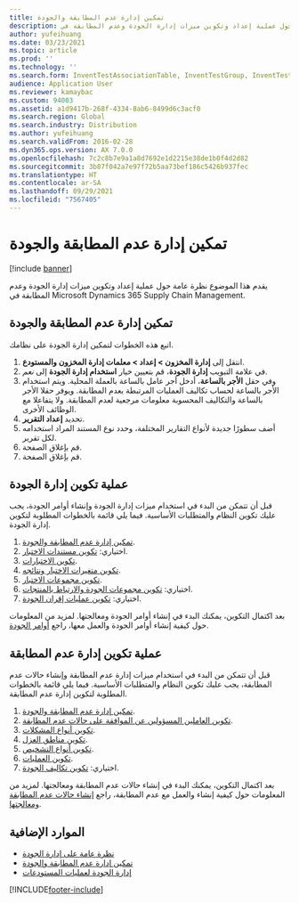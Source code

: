 ```yaml
---
title: تمكين إدارة عدم المطابقة والجودة
description: يقدم هذا الموضوع نظرة عامة حول عملية إعداد وتكوين ميزات إدارة الجودة وعدم المطابقة في Microsoft Dynamics 365 Supply Chain Management.
author: yufeihuang
ms.date: 03/23/2021
ms.topic: article
ms.prod: ''
ms.technology: ''
ms.search.form: InventTestAssociationTable, InventTestGroup, InventTestItemQualityGroup, InventTestTable, InventTestVariable, InventTestVariableOutcome, InventParameters, InventProblemType, InventProblemTypeSetup, InventQuarantineZone, InventTestDiagnosticType, InventTestReportSetup, SysUserManagement, InventTestRelatedOperations
audience: Application User
ms.reviewer: kamaybac
ms.custom: 94003
ms.assetid: a1d9417b-268f-4334-8ab6-8499d6c3acf0
ms.search.region: Global
ms.search.industry: Distribution
ms.author: yufeihuang
ms.search.validFrom: 2016-02-28
ms.dyn365.ops.version: AX 7.0.0
ms.openlocfilehash: 7c2c8b7e9a1a8d7692e1d2215e38de1b0f4d2d82
ms.sourcegitcommit: 3b87f042a7e97f72b5aa73bef186c5426b937fec
ms.translationtype: HT
ms.contentlocale: ar-SA
ms.lasthandoff: 09/29/2021
ms.locfileid: "7567405"
---
```

# <a name="enable-quality-and-nonconformance-management"></a>تمكين إدارة عدم المطابقة والجودة

[!include [banner](../includes/banner.md)]

يقدم هذا الموضوع نظرة عامة حول عملية إعداد وتكوين ميزات إدارة الجودة وعدم المطابقة في Microsoft Dynamics 365 Supply Chain Management.

## <a name="enable-quality-and-nonconformance-management"></a><a name="enable-qm"></a>تمكين إدارة عدم المطابقة والجودة

اتبع هذه الخطوات لتمكين إدارة الجودة على نظامك.

1. انتقل إلى **إدارة المخزون \> إعداد \> معلمات إدارة المخزون والمستودع**.
1. في علامة التبويب **إدارة الجودة**، قم بتعيين خيار **استخدام إدارة الجودة** إلى *نعم*.
1. وفي حقل **الأجر بالساعة**، أدخل أجر عامل بالساعة بالعملة المحلية. ويتم استخدام الأجر بالساعة لحساب تكاليف العمليات المرتبطة بعدم المطابقة. ويوفر حقلا الأجر بالساعة والتكاليف المحسوبة معلومات مرجعية لعدم المطابقة. ولا يتفاعلا مع الوظائف الأخرى.
1. تحديد **إعداد التقرير**.
1. أضف سطورًا جديدة لأنواع التقارير المختلفة، وحدد نوع المستند المراد استخدامه لكل تقرير.
1. قم بإغلاق الصفحة.
1. قم بإغلاق الصفحة.

## <a name="quality-management-configuration-process"></a>عملية تكوين إدارة الجودة

قبل أن تتمكن من البدء في استخدام ميزات إدارة الجودة وإنشاء أوامر الجودة، يجب عليك تكوين النظام والمتطلبات الأساسية. فيما يلي قائمة بالخطوات المطلوبة لتكوين إدارة الجودة.

1. [تمكين إدارة عدم المطابقة والجودة](#enable-qm).
1. اختياري: [تكوين مستندات الاختبار](quality-test-instruments.md).
1. [تكوين الاختبارات](quality-tests.md).
1. [تكوين متغيرات الاختبار ونتائجه](quality-test-variables.md).
1. [تكوين مجموعات الاختبار](quality-test-groups.md).
1. اختياري: [تكوين مجموعات الجودة والارتباط بالمنتجات](quality-groups.md).
1. اختياري: [تكوين عمليات إقران الجودة](quality-associations.md).

بعد اكتمال التكوين، يمكنك البدء في إنشاء أوامر الجودة ومعالجتها. لمزيد من المعلومات حول كيفية إنشاء أوامر الجودة والعمل معها، راجع [أوامر الجودة](quality-orders.md).

## <a name="nonconformance-management-configuration-process"></a>عملية تكوين إدارة عدم المطابقة

قبل أن تتمكن من البدء في استخدام ميزات إدارة عدم المطابقة وإنشاء حالات عدم المطابقة، يجب عليك تكوين النظام والمتطلبات الأساسية. فيما يلي قائمة بالخطوات المطلوبة لتكوين إدارة عدم المطابقة.

1. [تمكين إدارة عدم المطابقة والجودة](#enable-qm).
1. [تكوين العاملين المسؤولين عن الموافقة على حالات عدم المطابقة](quality-responsible-workers.md).
1. [تكوين أنواع المشكلات](quality-problem-types.md).
1. [تكوين مناطق العزل](quality-quarantine-zones.md).
1. [تكوين أنواع التشخيص](quality-diagnostic-types.md).
1. [تكوين العمليات](quality-operations.md).
1. اختياري: [تكوين تكاليف الجودة](quality-charges.md).

بعد اكتمال التكوين، يمكنك البدء في إنشاء حالات عدم المطابقة ومعالجتها. لمزيد من المعلومات حول كيفية إنشاء والعمل مع عدم المطابقة، راجع [إنشاء حالات عدم المطابقة ومعالجتها](tasks/create-process-non-conformance.md).

## <a name="additional-resources"></a>الموارد الإضافية

- [نظرة عامة على إدارة الجودة](quality-management-processes.md)
- [تمكين إدارة عدم المطابقة والجودة](enable-quality-management.md)
- [إدارة الجودة لعمليات المستودعات](quality-management-for-warehouses-processes.md)

[!INCLUDE[footer-include](../../includes/footer-banner.md)]
